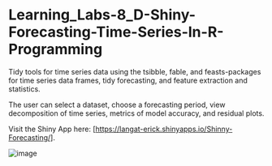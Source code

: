 # Learning_Labs-8_D-Shiny-Forecasting-Time-Series-In-R-Programming
Tidy tools for time series data using the tsibble, fable, and feasts-packages for time series data frames, tidy forecasting, and feature extraction and statistics.

The user can select a dataset, choose a forecasting period, view decomposition of time series, metrics of model accuracy, and residual plots.

Visit the Shiny App here: [https://langat-erick.shinyapps.io/Shinny-Forecasting/].


![image](https://github.com/LangatErick/Learning_Labs-8_D-Shiny-Forecasting-Time-Series-In-R-Programming/assets/124883947/d58a6283-e687-4c24-ba28-66436b919759)
